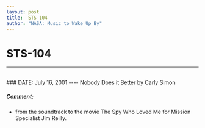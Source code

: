 ```yaml
---
layout: post
title:  STS-104
author: "NASA: Music to Wake Up By"
---
```


# STS-104
----
<br/>
### DATE: July 16, 2001
----
Nobody Does it Better by Carly Simon

##### Comment:
* from the soundtrack to the movie The Spy Who Loved Me for Mission Specialist Jim Reilly.
